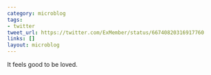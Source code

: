 ```yaml
---
category: microblog
tags:
- twitter
tweet_url: https://twitter.com/ExMember/status/66740820316917760
links: []
layout: microblog
---
```

It feels good to be loved.
